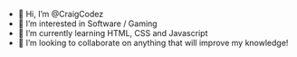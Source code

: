 - 👋 Hi, I’m @CraigCodez
- 👀 I’m interested in Software / Gaming
- 🌱 I’m currently learning HTML, CSS and Javascript
- 💞️ I’m looking to collaborate on anything that will improve my knowledge!

<!---
CraigCodez/CraigCodez is a ✨ special ✨ repository because its `README.md` (this file) appears on your GitHub profile.
You can click the Preview link to take a look at your changes.
--->
